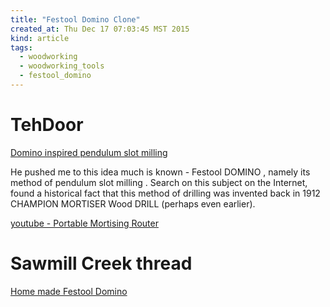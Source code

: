```yaml
---
title: "Festool Domino Clone"
created_at: Thu Dec 17 07:03:45 MST 2015
kind: article
tags:
  - woodworking
  - woodworking_tools
  - festool_domino
---
```


# TehDoor


<a href="http://www.instwood.com/2013/01/portable-mortising-router_6259.html" target="_blank">Domino inspired pendulum slot milling</a>

He pushed me to this idea much is known - Festool DOMINO , namely its
method of pendulum slot milling . Search on this subject on the Internet,
found a historical fact that this method of drilling was invented back
in  1912 CHAMPION MORTISER Wood DRILL (perhaps even earlier).

<a href="https://www.youtube.com/watch?v=F0FpgdzR56c" target="_blank">youtube - Portable Mortising Router</a>

# Sawmill Creek thread

<a href="http://www.sawmillcreek.org/showthread.php?198486-Home-made-Festool-Domino" target="_blank">Home made Festool Domino</a>


<!--
html boilerplate
<a href="" target="_blank"></a>
<img src="" width="400px">
-->

